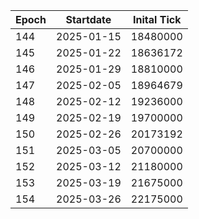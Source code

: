 | Epoch | Startdate  | Inital Tick |
| ----- | ---------- | ----------- |
| 144   | 2025-01-15 | 18480000    |
| 145   | 2025-01-22 | 18636172    |
| 146   | 2025-01-29 | 18810000    |
| 147   | 2025-02-05 | 18964679    |
| 148   | 2025-02-12 | 19236000    |
| 149   | 2025-02-19 | 19700000    |
| 150   | 2025-02-26 | 20173192    |
| 151   | 2025-03-05 | 20700000    |
| 152   | 2025-03-12 | 21180000    |
| 153   | 2025-03-19 | 21675000    |
| 154   | 2025-03-26 | 22175000    |
